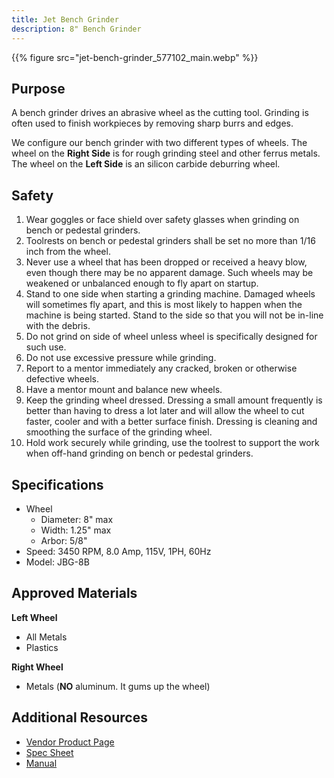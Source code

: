 ```yaml
---
title: Jet Bench Grinder
description: 8" Bench Grinder
---
```


{{% figure src="jet-bench-grinder_577102_main.webp" %}}

## Purpose
A bench grinder drives an abrasive wheel as the cutting tool. Grinding is often used to finish workpieces by removing sharp burrs and edges.

We configure our bench grinder with two different types of wheels. The wheel on the **Right Side** is for rough grinding steel and other ferrus metals. The wheel on the **Left Side** is an silicon carbide deburring wheel.

## Safety
1. Wear goggles or face shield over safety glasses when grinding on bench or pedestal grinders.
2. Toolrests on bench or pedestal grinders shall be set no more than 1/16 inch from the wheel.
3. Never use a wheel that has been dropped or received a heavy blow, even though there may be no apparent damage. Such wheels may be weakened or unbalanced enough to fly apart on startup.
4. Stand to one side when starting a grinding machine. Damaged wheels will sometimes fly apart, and this is most likely to happen when the machine is being started. Stand to the side so that you will not be in-line with the debris.
5. Do not grind on side of wheel unless wheel is specifically designed for such use.
6. Do not use excessive pressure while grinding.
7. Report to a mentor immediately any cracked, broken or otherwise defective wheels.
8. Have a mentor mount and balance new wheels.
9. Keep the grinding wheel dressed. Dressing a small amount frequently is better than having to dress a lot later and will allow the wheel to cut faster, cooler and with a better surface finish. Dressing is cleaning and smoothing the surface of the grinding wheel.
10. Hold work securely while grinding, use the toolrest to support the work when off-hand grinding on bench or pedestal grinders.


## Specifications
- Wheel
    - Diameter: 8" max
    - Width: 1.25" max
    - Arbor: 5/8"
- Speed: 3450 RPM, 8.0 Amp, 115V, 1PH, 60Hz
- Model: JBG-8B

## Approved Materials
**Left Wheel**
- All Metals
- Plastics

**Right Wheel**
- Metals (**NO** aluminum. It gums up the wheel)

## Additional Resources
- [Vendor Product Page][1]
- [Spec Sheet][2]
- [Manual][3]

[1]: https://www.jettools.com/us/en/p/jbg-8b-8-shop-bench-grinder/577102
[2]: jbg-8b_577102_specs.pdf
[3]: jbg-8b_577102_manual.pdf